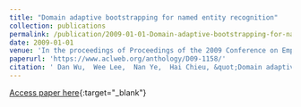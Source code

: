 ```yaml
---
title: "Domain adaptive bootstrapping for named entity recognition"
collection: publications
permalink: /publication/2009-01-01-Domain-adaptive-bootstrapping-for-named-entity-recognition
date: 2009-01-01
venue: 'In the proceedings of Proceedings of the 2009 Conference on Empirical Methods in Natural Language Processing, EMNLP 2009, 6-7 August 2009, Singapore, A meeting of SIGDAT, a Special Interest Group of the ACL'
paperurl: 'https://www.aclweb.org/anthology/D09-1158/'
citation: ' Dan Wu,  Wee Lee,  Nan Ye,  Hai Chieu, &quot;Domain adaptive bootstrapping for named entity recognition.&quot; In the proceedings of Proceedings of the 2009 Conference on Empirical Methods in Natural Language Processing, EMNLP 2009, 6-7 August 2009, Singapore, A meeting of SIGDAT, a Special Interest Group of the ACL, 2009.'
---
```

[Access paper here](https://www.aclweb.org/anthology/D09-1158/){:target="_blank"}
